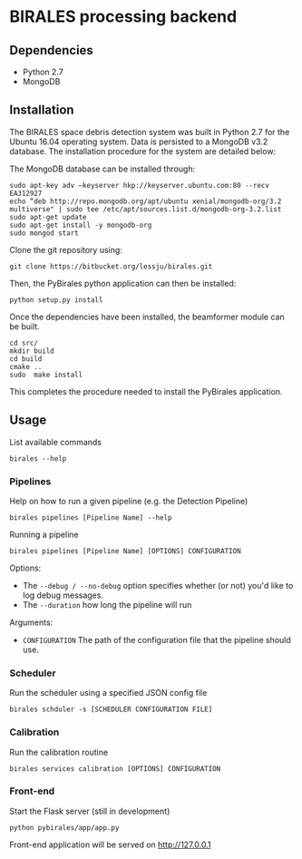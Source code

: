 
# BIRALES processing backend

## Dependencies
* Python 2.7
* MongoDB

## Installation

The BIRALES space debris detection system was built in Python 2.7 for the Ubuntu 16.04 operating system. Data is persisted to a MongoDB v3.2 database. The installation procedure for the system are detailed below:

The MongoDB database can be installed through:

```
sudo apt-key adv —keyserver hkp://keyserver.ubuntu.com:80 --recv EA312927
echo “deb http://repo.mongodb.org/apt/ubuntu xenial/mongodb-org/3.2 multiverse" | sudo tee /etc/apt/sources.list.d/mongodb-org-3.2.list
sudo apt-get update
sudo apt-get install -y mongodb-org
sudo mongod start 
```

Clone the git repository using:
```
git clone https://bitbucket.org/lessju/birales.git
```

Then, the PyBirales python application can then be installed:
```
python setup.py install
```

Once the dependencies have been installed, the beamformer module can be built.
```
cd src/
mkdir build
cd build
cmake ..
sudo  make install
```

This completes the procedure needed to install the PyBirales application.

## Usage
List available commands
```
birales --help
```

### Pipelines

Help on how to run a given pipeline (e.g. the Detection Pipeline)
```
birales pipelines [Pipeline Name] --help
```

Running a pipeline
```
birales pipelines [Pipeline Name] [OPTIONS] CONFIGURATION
```

Options:
 * The `--debug / --no-debug` option specifies whether (or not) you'd like to log debug messages.
 * The `--duration` how long the pipeline will run

Arguments:
 * `CONFIGURATION` The path of the configuration file that the pipeline should use.      

### Scheduler
Run the scheduler using a specified JSON config file
```
birales schduler -s [SCHEDULER CONFIGURATION FILE]
```

### Calibration
Run the calibration routine 
```
birales services calibration [OPTIONS] CONFIGURATION
```

### Front-end
Start the Flask server (still in development)
```
python pybirales/app/app.py 
```

Front-end application will be served on http://127.0.0.1
